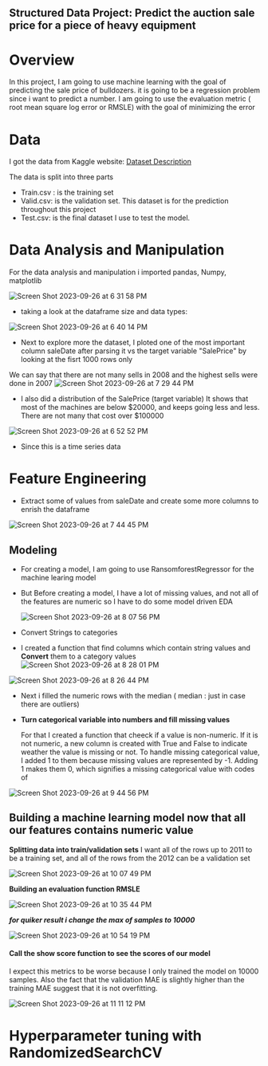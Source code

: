 ## Structured Data Project: Predict the auction sale price for a piece of heavy equipment
# Overview
In this project, I am going to use machine learning with the goal of predicting the sale price of bulldozers. it is going to be a regression problem since i want to predict a number. 
I am going to use the evaluation metric ( root mean square log error or RMSLE) with the goal of minimizing the error

# Data
I got the data from Kaggle website: [Dataset Description](https://www.kaggle.com/c/bluebook-for-bulldozers/data)

The data is split into three parts 
* Train.csv : is the training set
* Valid.csv: is the validation set. This dataset is for the prediction throughout this project 
* Test.csv: is the final dataset I use to test the model. 

# Data Analysis and Manipulation

For the data analysis and manipulation i imported pandas, Numpy, matplotlib 

![Screen Shot 2023-09-26 at 6 31 58 PM](https://github.com/dilqvl62/Bulldozer_price_prediction/assets/107519883/4269226e-5334-4f1d-8020-1e414f1e5e0c)

* taking a look at the dataframe size and data types: 

![Screen Shot 2023-09-26 at 6 40 14 PM](https://github.com/dilqvl62/Bulldozer_price_prediction/assets/107519883/f3f48661-e2a5-4fe4-8657-0d0580ea2657)

* Next to explore more the dataset, I ploted one of the most important column saleDate after parsing it vs the target variable "SalePrice" by looking at the fisrt 1000 rows only

We can say that there are not many sells in 2008 and the highest sells were done in 2007
![Screen Shot 2023-09-26 at 7 29 44 PM](https://github.com/dilqvl62/Bulldozer_price_prediction/assets/107519883/3cad1fee-9cff-4226-aa5f-60905ca35606)


* I also did a distribution of the SalePrice (target variable)
  It shows that most of the machines are below $20000, and keeps going less and less. There are not many that cost over $100000

![Screen Shot 2023-09-26 at 6 52 52 PM](https://github.com/dilqvl62/Bulldozer_price_prediction/assets/107519883/842716da-eb27-4534-8de7-e51e4067cb9a)

* Since this is a time series data 
# Feature Engineering 

* Extract some of values from saleDate and create some more columns to enrish the dataframe
   
![Screen Shot 2023-09-26 at 7 44 45 PM](https://github.com/dilqvl62/Bulldozer_price_prediction/assets/107519883/034233cb-d0f8-4bf6-8dce-35c58914ee4a)

## Modeling 

* For creating a model, I am going to use RansomforestRegressor for the machine learing model

* But Before creating a model, I have a lot of missing values, and not all of the features are numeric so I have to do some model driven EDA

  ![Screen Shot 2023-09-26 at 8 07 56 PM](https://github.com/dilqvl62/Bulldozer_price_prediction/assets/107519883/96efc25d-13d0-4d74-aa5a-a2e13094c5f7)

* Convert Strings to categories
* I created a function that find columns which contain string values and **Convert** them to a category values
![Screen Shot 2023-09-26 at 8 28 01 PM](https://github.com/dilqvl62/Bulldozer_price_prediction/assets/107519883/0c511780-53ad-4d6b-a575-456401d5702e)

![Screen Shot 2023-09-26 at 8 26 44 PM](https://github.com/dilqvl62/Bulldozer_price_prediction/assets/107519883/59574047-2d46-4df1-ba54-29dfc441e2a0)

* Next i filled the numeric rows with the median ( median : just in case there are outliers)
* 
  **Turn categorical variable into numbers and fill missing values**
  
  For that I created a function that cheeck if a value is non-numeric. If it is not numeric, a new column is created with True and False to indicate weather the value is missing or not. To handle missing categorical value, I added 1 to them because missing values are represented by -1. Adding 1 makes them 0, which signifies a missing categorical value with codes of 

![Screen Shot 2023-09-26 at 9 44 56 PM](https://github.com/dilqvl62/Bulldozer_price_prediction/assets/107519883/0cf1d0db-97b5-4fe2-b851-6209f3935a66)


## Building a machine learning model now that all our features contains numeric value

   **Splitting data into train/validation sets**
   I want all of the rows up to 2011 to be a training set, and all of the rows from the 2012 can be a validation set

   ![Screen Shot 2023-09-26 at 10 07 49 PM](https://github.com/dilqvl62/Bulldozer_price_prediction/assets/107519883/0820044a-f726-4948-86d9-709fb4abbfcc)

   **Building an evaluation function RMSLE**
   
![Screen Shot 2023-09-26 at 10 35 44 PM](https://github.com/dilqvl62/Bulldozer_price_prediction/assets/107519883/9f99a889-d50b-4f5a-b810-0b4f982e9d02)

***for quiker result i change the max of samples to 10000***

![Screen Shot 2023-09-26 at 10 54 19 PM](https://github.com/dilqvl62/Bulldozer_price_prediction/assets/107519883/367e3755-c9f7-4733-9ca9-4c38d86ad4ad)

#### Call the show score function to see the scores of our model

I expect this metrics to be worse because I only trained the model on 10000 samples. 
Also the fact that the validation MAE is slightly higher than the training MAE suggest that it is not overfitting.

![Screen Shot 2023-09-26 at 11 11 12 PM](https://github.com/dilqvl62/Bulldozer_price_prediction/assets/107519883/d029c2f4-ff45-4047-bb67-bcaee71d35ef)

# Hyperparameter tuning with RandomizedSearchCV













